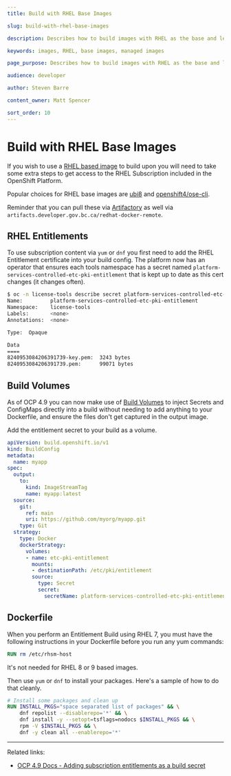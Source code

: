 ```yaml
---
title: Build with RHEL Base Images

slug: build-with-rhel-base-images

description: Describes how to build images with RHEL as the base and leverage the Platforms subscriptions.

keywords: images, RHEL, base images, managed images

page_purpose: Describes how to build images with RHEL as the base and leverage the Platforms subscriptions.

audience: developer

author: Steven Barre

content_owner: Matt Spencer

sort_order: 10
---
```


# Build with RHEL Base Images

If you wish to use a [RHEL based image](https://catalog.redhat.com/software/containers/search?p=1&architecture=amd64&vendor_name=Red%20Hat%7CRed%20Hat%2C%20Inc.) to build upon you will need to take some extra steps to get access to the RHEL Subscription included in the OpenShift Platform.

Popular choices for RHEL base images are [ubi8](https://catalog.redhat.com/software/containers/ubi8/5c647760bed8bd28d0e38f9f) and [openshift4/ose-cli](https://catalog.redhat.com/software/containers/openshift4/ose-cli/5cd9ba3f5a13467289f4d51d).

Reminder that you can pull these via [Artifactory](artifacts.developer.gov.bc.ca/redhat-docker-remote) as well via `artifacts.developer.gov.bc.ca/redhat-docker-remote`.

## RHEL Entitlements

To use subscription content via `yum` or `dnf` you first need to add the RHEL Entitlement certificate into your build config. The platform now has an operator that ensures each tools namespace has a secret named `platform-services-controlled-etc-pki-entitlement` that is kept up to date as this cert changes (it changes often).

```bash
$ oc -n license-tools describe secret platform-services-controlled-etc-pki-entitlement
Name:         platform-services-controlled-etc-pki-entitlement
Namespace:    license-tools
Labels:       <none>
Annotations:  <none>

Type:  Opaque

Data
====
8240953084206391739-key.pem:  3243 bytes
8240953084206391739.pem:      99071 bytes
```

## Build Volumes

As of OCP 4.9 you can now make use of [Build Volumes](https://docs.openshift.com/container-platform/4.9/cicd/builds/build-strategies.html#builds-using-build-volumes_build-strategies-docker) to inject Secrets and ConfigMaps directly into a build without needing to add anything to your Dockerfile, and ensure the files don't get captured in the output image.

Add the entitlement secret to your build as a volume.

```yaml
apiVersion: build.openshift.io/v1
kind: BuildConfig
metadata:
  name: myapp
spec:
  output:
    to:
      kind: ImageStreamTag
      name: myapp:latest
  source:
    git:
      ref: main
      uri: https://github.com/myorg/myapp.git
    type: Git
  strategy:
    type: Docker
    dockerStrategy:
      volumes:
      - name: etc-pki-entitlement
        mounts:
        - destinationPath: /etc/pki/entitlement
        source:
          type: Secret
          secret:
            secretName: platform-services-controlled-etc-pki-entitlement
```

## Dockerfile

When you perform an Entitlement Build using RHEL 7, you must have the following instructions in your Dockerfile before you run any yum commands:

```Dockerfile
RUN rm /etc/rhsm-host
```

It's not needed for RHEL 8 or 9 based images.

Then use `yum` or `dnf` to install your packages. Here's a sample of how to do that cleanly.

```Dockerfile
# Install some packages and clean up
RUN INSTALL_PKGS="space separated list of packages" && \
    dnf repolist --disablerepo='*' && \
    dnf install -y --setopt=tsflags=nodocs $INSTALL_PKGS && \
    rpm -V $INSTALL_PKGS && \
    dnf -y clean all --enablerepo='*'
```

---
Related links:

- [OCP 4.9 Docs - Adding subscription entitlements as a build secret](
https://docs.openshift.com/container-platform/4.9/cicd/builds/running-entitled-builds.html#builds-source-secrets-entitlements_running-entitled-builds)

